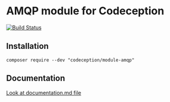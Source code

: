 # AMQP module for Codeception

[![Build Status](https://travis-ci.org/Codeception/module-amqp.svg?branch=master)](https://travis-ci.org/Codeception/module-amqp)

## Installation

```
composer require --dev "codeception/module-amqp"
```

## Documentation

<a href="documentation.md">Look at documentation.md file</a>
